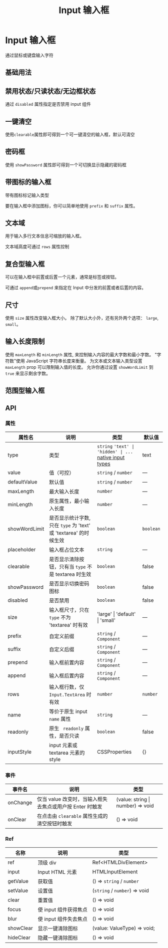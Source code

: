 ﻿---
title: Input 输入框
lang: zh-CN
---

# Input 输入框

通过鼠标或键盘输入字符

## 基础用法

<code src="./basic.tsx" path="input"></code>

## 禁用状态/只读状态/无边框状态

通过 `disabled` 属性指定是否禁用 input 组件

<code src="./disabled.tsx" path="input"></code>

## 一键清空

使用`clearable`属性即可得到一个可一键清空的输入框，默认可清空

<code src="./clearable.tsx" path="input"></code>

<!-- ## 格式化

在 `formatter`的情况下显示值，我们通常同时使用 `parser`

<code src="./formatter.tsx" path="input"></code> -->

## 密码框

使用 `showPassword` 属性即可得到一个可切换显示隐藏的密码框

<code src="./password.tsx" path="input"></code>

## 带图标的输入框

带有图标标记输入类型

要在输入框中添加图标，你可以简单地使用 `prefix` 和 `suffix` 属性。

<code src="./with-icon.tsx" path="input"></code>

## 文本域

用于输入多行文本信息可缩放的输入框。

文本域高度可通过 `rows` 属性控制

<code src="./textarea.tsx" path="input"></code>

<!-- ## 自适应文本域

设置文字输入类型的 `autosize` 属性使得根据内容自动调整的高度。 你可以给 `autosize` 提供一个包含有最大和最小高度的对象，让输入框自动调整。 -->

<!-- <code src="./auto-sizing-textarea.tsx" path="input"></code> -->

## 复合型输入框

可以在输入框中前置或后置一个元素，通常是标签或按钮。

可通过 `append`或`prepend` 来指定在 Input 中分发的前置或者后置的内容。

<code src="./mixed-input.tsx" path="input"></code>

## 尺寸

使用 `size` 属性改变输入框大小。 除了默认大小外，还有另外两个选项： `large`, `small`。

<code src="./various-size.tsx" path="input"></code>

## 输入长度限制

使用 `maxLength` 和 `minLength` 属性, 来控制输入内容的最大字数和最小字数。 "字符数"使用 JavaScript 字符串长度来衡量。 为文本或文本输入类型设置 `maxLength` prop 可以限制输入值的长度。 允许你通过设置 `showWordLimit` 到 `true` 来显示剩余字数。

<code src="./length-limiting.tsx" path="input"></code>

## 范围型输入框

<code src="./input-range.tsx" path="input"></code>

## API

### 属性

| 属性名        | 说明                                                             | 类型                                                                                                                                              | 默认值    |
| ------------- | ---------------------------------------------------------------- | ------------------------------------------------------------------------------------------------------------------------------------------------- | --------- |
| type          | 类型                                                             | `string` `'text' \| 'hidden' \| ...` [native input types](https://developer.mozilla.org/en-US/docs/Web/HTML/Element/input#Form_%3Cinput%3E_types) | text      |
| value         | 值（可控）                                                       | `string` / `number`                                                                                                                               | —         |
| defaultValue  | 默认值                                                           | `string` / `number`                                                                                                                               | —         |
| maxLength     | 最大输入长度                                                     | `number`                                                                                                                                          | —         |
| minLength     | 原生属性，最小输入长度                                           | `number`                                                                                                                                          | —         |
| showWordLimit | 是否显示统计字数, 只在 `type` 为 'text' 或 'textarea' 的时候生效 | `boolean`                                                                                                                                         | `boolean` |
| placeholder   | 输入框占位文本                                                   | `string`                                                                                                                                          | —         |
| clearable     | 是否显示清除按钮，只有当 `type` 不是 textarea 时生效             | `boolean`                                                                                                                                         | false     |
| showPassword  | 是否显示切换密码图标                                             | `boolean`                                                                                                                                         | false     |
| disabled      | 是否禁用                                                         | `boolean`                                                                                                                                         | false     |
| size          | 输入框尺寸，只在 `type` 不为 'textarea' 时有效                   | <Enum>'large' \| 'default' \| 'small'</Enum>                                                                                                      | —         |
| prefix        | 自定义前缀                                                       | `string` / `Component`                                                                                                                            | —         |
| suffix        | 自定义后缀                                                       | `string` / `Component`                                                                                                                            | —         |
| prepend       | 输入框前置内容                                                   | `string` / `Component`                                                                                                                            | —         |
| append        | 输入框后置内容                                                   | `string` / `Component`                                                                                                                            | —         |
| rows          | 输入框行数，仅 `Input.TextArea` 时有效                           | `number`                                                                                                                                          | `number`  |
| name          | 等价于原生 input `name` 属性                                     | `string`                                                                                                                                          | —         |
| readonly      | 原生 ` readonly` 属性，是否只读                                  | `boolean`                                                                                                                                         | false     |
| inputStyle    | input 元素或 textarea 元素的 style                               | CSSProperties                                                                                                                                     | {}        |

### 事件

| 事件名   | 说明                                                     | 类型                                                           |
| -------- | -------------------------------------------------------- | -------------------------------------------------------------- |
| onChange | 仅当 value 改变时，当输入框失去焦点或用户按 Enter 时触发 | <Enum type='Function'>(value: string \| number) => void</Enum> |
| onClear  | 在点击由 `clearable` 属性生成的清空按钮时触发            | <Enum type='Function'>() => void</Enum>                        |

### Ref

| 名称      | 说明                  | 类型                                                       |
| --------- | --------------------- | ---------------------------------------------------------- |
| ref       | 顶级 div              | <Enum type='object'>Ref\<HTMLDivElement></Enum>            |
| input     | Input HTML 元素       | <Enum type='object'>HTMLInputElement</Enum>                |
| getValue  | 获取值                | <Enum type='Function'>() => `string` / `number`</Enum>     |
| setValue  | 设置值                | <Enum type='Function'>(`string` / `number`) => void</Enum> |
| clear     | 重置值                | <Enum type='Function'>() => void</Enum>                    |
| focus     | 使 input 组件获得焦点 | <Enum type='Function'>() => void</Enum>                    |
| blur      | 使 input 组件失去焦点 | <Enum type='Function'>() => void</Enum>                    |
| showClear | 显示一键清除图标      | <Enum type='Function'>(value: ValueType) => void;</Enum>   |
| hideClear | 隐藏一键清除图标      | <Enum type='Function'>() => void</Enum>                    |
